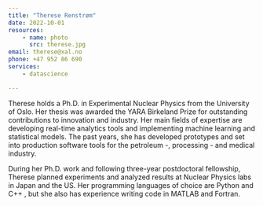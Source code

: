```yaml
---
title: "Therese Renstrøm"
date: 2022-10-01
resources:
    - name: photo
      src: therese.jpg
email: therese@xal.no
phone: +47 952 86 690
services:
    - datascience

---
```


Therese holds a Ph.D. in Experimental Nuclear Physics from the University of Oslo. Her thesis was awarded the YARA Birkeland Prize for outstanding contributions to 
innovation and industry. Her main fields of expertise are developing real-time analytics tools and implementing machine learning and statistical models. The past years,
she has developed prototypes and set into production software tools for the petroleum -, processing - and medical industry.

<!--more-->

During her Ph.D. work and following three-year postdoctoral fellowship, Therese planned experiments and analyzed results at Nuclear Physics labs in Japan and the US.
Her programming languages of choice are Python and C++ , but she also has experience writing code in MATLAB and Fortran.